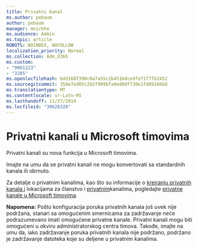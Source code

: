 ```yaml
---
title: Privatni kanal
ms.author: pebaum
author: pebaum
manager: mnirkhe
ms.audience: Admin
ms.topic: article
ROBOTS: NOINDEX, NOFOLLOW
localization_priority: Normal
ms.collection: Adm_O365
ms.custom:
- "9001223"
- "3205"
ms.openlocfilehash: 6dd168f390c0a7a55c1b451bdcedfe71f7fb2452
ms.sourcegitcommit: 358e7ed05c262f909bfa9ed0df730e1fd89266b8
ms.translationtype: MT
ms.contentlocale: sr-Latn-RS
ms.lasthandoff: 11/27/2019
ms.locfileid: "39628328"
---
```

# <a name="private-channels-in-microsoft-teams"></a>Privatni kanali u Microsoft timovima

Privatni kanali su nova funkcija u Microsoft timovima. 

Imajte na umu da se privatni kanali ne mogu konvertovati sa standardnih kanala ili obrnuto.

Za detalje o privatnim kanalima, kao što su informacije o [kreiranju privatnih kanala i](https://docs.microsoft.com/MicrosoftTeams/private-channels#private-channel-creation-and-membership) lokacijama za članstvo i [privatnim](https://docs.microsoft.com/MicrosoftTeams/private-channels#private-channel-sharepoint-sites)kanalima, pogledajte [privatne kanale u Microsoft timovima](https://docs.microsoft.com/MicrosoftTeams/private-channels). 

**Napomena:** Pošto konfiguracija poruka privatnih kanala još uvek nije podržana, stanari sa omogućenim smernicama za zadržavanje neće podrazumevano imati omogućene privatne kanale. Privatni kanali mogu biti omogućeni u okviru administratorskog centra timova. Takođe, imajte na umu da, iako zadržavanje poruka privatnih kanala nije podržano, podržano je zadržavanje datoteka koje su deljene u privatnim kanalima.
